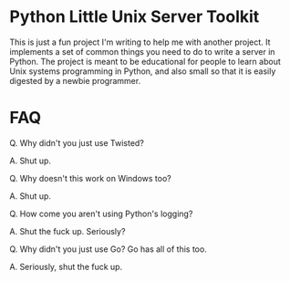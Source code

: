 Python Little Unix Server Toolkit
===========

This is just a fun project I'm writing to help me with another project.  It implements a 
set of common things you need to do to write a server in Python.  The project is meant
to be educational for people to learn about Unix systems programming in Python, and also
small so that it is easily digested by a newbie programmer.

FAQ
===

Q. Why didn't you just use Twisted?

A. Shut up.

Q. Why doesn't this work on Windows too?

A. Shut up.

Q. How come you aren't using Python's logging?

A. Shut the fuck up. Seriously?

Q. Why didn't you just use Go? Go has all of this too.

A. Seriously, shut the fuck up.


